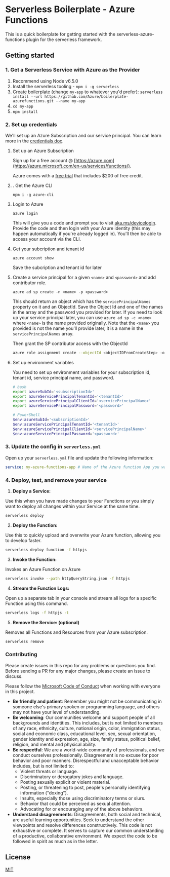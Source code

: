 # Serverless Boilerplate - Azure  Functions

This is a quick boilerplate for getting started with the serverless-azure-functions plugin for the serverless framework.

## Getting started

### 1. Get a Serverless Service with Azure as the Provider

1. Recommend using Node v6.5.0
1. Install the serverless tooling - `npm i -g serverless`
1. Create boilerplate (change `my-app` to whatever you'd prefer): `serverless install --url https://github.com/Azure/boilerplate-azurefunctions.git --name my-app`
1. `cd my-app`
2. `npm install`

### 2. Set up credentials

We'll set up an Azure Subscription and our service principal. You can learn more in the [credentials doc]( https://www.serverless.com/framework/docs/providers/azure/guide/credentials).

1. Set up an Azure Subscription

    Sign up for a free account @ [https://azure.com](https://azure.microsoft.com/en-us/services/functions/).

    Azure comes with a [free trial](https://azure.microsoft.com/en-us/free/) that includes $200 of free credit. 


2. . Get the Azure CLI

    ```
    npm i -g azure-cli
    ```

3. Login to Azure

    ```
    azure login
    ```

    This will give you a code and prompt you to visit [aka.ms/devicelogin](https://aka.ms/devicelogin). Provide the code and then login with your Azure identity (this may happen automatically if you're already logged in). You'll then be able to access your account via the CLI.

4. Get your subcription and tenant id

    ```
    azure account show
    ```

    Save the subcription and tenant id for later

5. Create a service principal for a given `<name>` and `<password>` and add contributor role.

    ```
    azure ad sp create -n <name> -p <password>
    ```

    This should return an object which has the `servicePrincipalNames` property on it and an ObjectId. Save the Object Id and one of the names in the array and the password you provided for later. If you need to look up your service principal later, you can use `azure ad sp -c <name>` where `<name>` is the name provided originally. Note that the `<name>` you provided is not the name you'll provide later, it is a name in the `servicePrincipalNames` array.

    Then grant the SP contributor access with the ObjectId

    ```bash
    azure role assignment create --objectId <objectIDFromCreateStep> -o Contributor
    ```

6. Set up environment variables

     You need to set up environment variables for your subscription id, tenant id, service principal name, and password. 

    ```bash
    # bash
    export azureSubId='<subscriptionId>'
    export azureServicePrincipalTenantId='<tenantId>'
    export azureServicePrincipalClientId='<servicePrincipalName>'
    export azureServicePrincipalPassword='<password>'
    ```

    ```powershell
    # PowerShell
    $env:azureSubId='<subscriptionId>'
    $env:azureServicePrincipalTenantId='<tenantId>'
    $env:azureServicePrincipalClientId='<servicePrincipalName>'
    $env:azureServicePrincipalPassword='<password>'
    ```


### 3. Update the config in `serverless.yml`

Open up your `serverless.yml` file and update the following information:

```yml
service: my-azure-functions-app # Name of the Azure function App you want to create
```

### 4. Deploy, test, and remove your service

1. **Deploy a Service:**

  Use this when you have made changes to your Functions or you simply want to deploy all changes within your Service at the same time.
  ```bash
  serverless deploy
  ```

2. **Deploy the Function:**

  Use this to quickly upload and overwrite your Azure function, allowing you to develop faster.
  ```bash
  serverless deploy function -f httpjs
  ```

3. **Invoke the Function:**

  Invokes an Azure Function on Azure
  ```bash
  serverless invoke --path httpQueryString.json -f httpjs
  ```

4. **Stream the Function Logs:**

  Open up a separate tab in your console and stream all logs for a specific Function using this command.
  ```bash
  serverless logs -f httpjs -t
  ```

5. **Remove the Service: (optional)**

  Removes all Functions and Resources from your Azure subscription.
  ```bash
  serverless remove
  ```  

### Contributing

Please create issues in this repo for any problems or questions you find. Before sending a PR for any major changes, please create an issue to discuss.

Please follow the [Microsoft Code of Conduct](https://opensource.microsoft.com/codeofconduct/) when working with everyone in this project.

 - **Be friendly and patient**: Remember you might not be communicating in someone else's primary spoken or programming language, and others may not have your level of understanding.
 - **Be welcoming**: Our communities welcome and support people of all backgrounds and identities. This includes, but is not limited to members of any race, ethnicity, culture, national origin, color, immigration status, social and economic class, educational level, sex, sexual orientation, gender identity and expression, age, size, family status, political belief, religion, and mental and physical ability.
 - **Be respectful**: We are a world-wide community of professionals, and we conduct ourselves professionally. Disagreement is no excuse for poor behavior and poor manners. Disrespectful and unacceptable behavior includes, but is not limited to:
    - Violent threats or language.
    - Discriminatory or derogatory jokes and language.
    - Posting sexually explicit or violent material.
    - Posting, or threatening to post, people's personally identifying information ("doxing").
    - Insults, especially those using discriminatory terms or slurs.
    - Behavior that could be perceived as sexual attention.
    - Advocating for or encouraging any of the above behaviors.
 - **Understand disagreements**: Disagreements, both social and technical, are useful learning opportunities. Seek to understand the other viewpoints and resolve differences constructively.
This code is not exhaustive or complete. It serves to capture our common understanding of a productive, collaborative environment. We expect the code to be followed in spirit as much as in the letter.

## License

[MIT](LICENSE)
